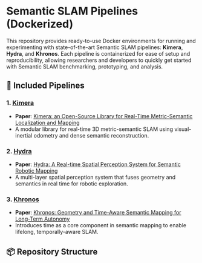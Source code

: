 # Semantic SLAM Pipelines (Dockerized)

This repository provides ready-to-use Docker environments for running and experimenting with state-of-the-art Semantic SLAM pipelines: **Kimera**, **Hydra**, and **Khronos**. Each pipeline is containerized for ease of setup and reproducibility, allowing researchers and developers to quickly get started with Semantic SLAM benchmarking, prototyping, and analysis.

## 🚀 Included Pipelines

### 1. [Kimera](https://github.com/MIT-SPARK/Kimera)
- **Paper**: [Kimera: an Open-Source Library for Real-Time Metric-Semantic Localization and Mapping](https://arxiv.org/abs/1910.02490)
- A modular library for real-time 3D metric-semantic SLAM using visual-inertial odometry and dense semantic reconstruction.

### 2. [Hydra](https://github.com/MIT-SPARK/Hydra)
- **Paper**: [Hydra: A Real-time Spatial Perception System for Semantic Robotic Mapping](https://arxiv.org/abs/2201.13360)
- A multi-layer spatial perception system that fuses geometry and semantics in real time for robotic exploration.

### 3. [Khronos](https://github.com/MIT-SPARK/Khronos)
- **Paper**: [Khronos: Geometry and Time-Aware Semantic Mapping for Long-Term Autonomy](https://arxiv.org/abs/2402.13817)
- Introduces time as a core component in semantic mapping to enable lifelong, temporally-aware SLAM.

## 📦 Repository Structure

